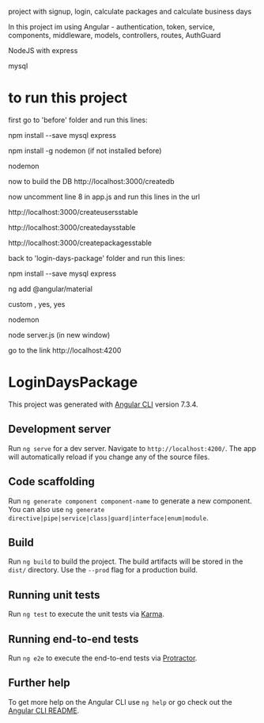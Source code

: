 project with signup, login, calculate packages and calculate business days

In this project im using 
Angular - authentication, token, service, components, middleware, models, controllers, routes, AuthGuard

NodeJS with express

mysql

# to run this project
first go to 'before' folder and run this lines:

npm install --save mysql express

npm install -g nodemon (if not installed before)

nodemon



now to build the DB
http://localhost:3000/createdb

now uncomment line 8 in app.js and run this lines in the url

http://localhost:3000/createusersstable

http://localhost:3000/createdaysstable

http://localhost:3000/createpackagesstable


back to 'login-days-package' folder and run this lines:

npm install --save mysql express

ng add @angular/material

custom , yes, yes

nodemon

node server.js  (in new window)

go to the link
http://localhost:4200



# LoginDaysPackage

This project was generated with [Angular CLI](https://github.com/angular/angular-cli) version 7.3.4.

## Development server

Run `ng serve` for a dev server. Navigate to `http://localhost:4200/`. The app will automatically reload if you change any of the source files.

## Code scaffolding

Run `ng generate component component-name` to generate a new component. You can also use `ng generate directive|pipe|service|class|guard|interface|enum|module`.

## Build

Run `ng build` to build the project. The build artifacts will be stored in the `dist/` directory. Use the `--prod` flag for a production build.

## Running unit tests

Run `ng test` to execute the unit tests via [Karma](https://karma-runner.github.io).

## Running end-to-end tests

Run `ng e2e` to execute the end-to-end tests via [Protractor](http://www.protractortest.org/).

## Further help

To get more help on the Angular CLI use `ng help` or go check out the [Angular CLI README](https://github.com/angular/angular-cli/blob/master/README.md).
